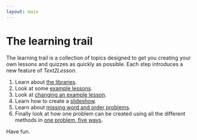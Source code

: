 ```yaml
---
layout: main
---
```


# The learning trail

The learning trail is a collection of topics designed to get you creating your own
lessons and quizzes as quickly as possible. Each step introduces a new feature of
_Text2Lesson_.

1. Learn about [the libraries](the-libraries.md).
1. Look at some [example lessons](examples.md).
1. Look at [changing an example lesson](changing-an-example-lesson.md).
1. Learn how to create a [slideshow](slideshows.md).
1. Learn about [missing word and order problems](missing-word-and-order.md).
1. Finally look at how one problem can be created using all the different methods in [one problem, five ways](./one-problem-five-ways.md).

Have fun.
